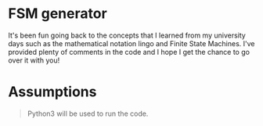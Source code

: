 # FSM generator

It's been fun going back to the concepts that I learned from my university days such as the mathematical notation lingo and Finite State Machines.  I've provided plenty of comments in the code and I hope I get the chance to go over it with you!

# Assumptions
>Python3 will be used to run the code.
